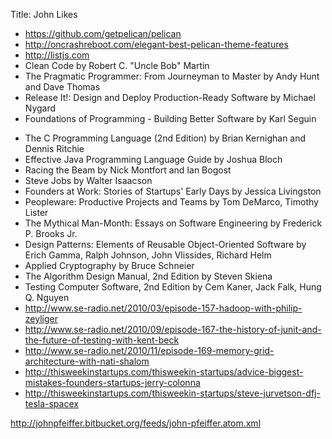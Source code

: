 Title: John Likes

+ <https://github.com/getpelican/pelican>
+ <http://oncrashreboot.com/elegant-best-pelican-theme-features>
+ <http://listjs.com>
+ Clean Code by Robert C. "Uncle Bob" Martin
+ The Pragmatic Programmer: From Journeyman to Master by Andy Hunt and Dave Thomas
+ Release It!: Design and Deploy Production-Ready Software by Michael Nygard
+ Foundations of Programming - Building Better Software by Karl Seguin
- The C Programming Language (2nd Edition) by Brian Kernighan and Dennis Ritchie
- Effective Java Programming Language Guide by Joshua Bloch
- Racing the Beam by Nick Montfort and Ian Bogost
- Steve Jobs by Walter Isaacson
- Founders at Work: Stories of Startups' Early Days by Jessica Livingston
- Peopleware: Productive Projects and Teams by Tom DeMarco, Timothy Lister
- The Mythical Man-Month: Essays on Software Engineering by Frederick P. Brooks Jr.
- Design Patterns: Elements of Reusable Object-Oriented Software by Erich Gamma, Ralph Johnson, John Vlissides, Richard Helm
- Applied Cryptography by Bruce Schneier
- The Algorithm Design Manual, 2nd Edition by Steven Skiena
- Testing Computer Software, 2nd Edition by Cem Kaner, Jack Falk, Hung Q. Nguyen
- <http://www.se-radio.net/2010/03/episode-157-hadoop-with-philip-zeyliger>
- <http://www.se-radio.net/2010/09/episode-167-the-history-of-junit-and-the-future-of-testing-with-kent-beck>
- <http://www.se-radio.net/2010/11/episode-169-memory-grid-architecture-with-nati-shalom>
- <http://thisweekinstartups.com/thisweekin-startups/advice-biggest-mistakes-founders-startups-jerry-colonna>
- <http://thisweekinstartups.com/thisweekin-startups/steve-jurvetson-dfj-tesla-spacex>

<http://johnpfeiffer.bitbucket.org/feeds/john-pfeiffer.atom.xml>
